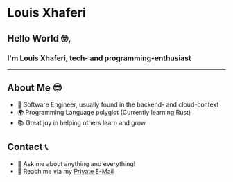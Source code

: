 # Louis Xhaferi

## Hello World 🤓,

### I'm Louis Xhaferi, tech- and programming-enthusiast
-------

## About Me 😎
- 🚀 Software Engineer, usually found in the backend- and cloud-context
- 🌍 Programming Language polyglot (Currently learning Rust)
- 📚 Great joy in helping others learn and grow

## Contact 📞
- 💬 Ask me about anything and everything!
- 💌 Reach me via my [Private E-Mail](mailto:louis.xhaferi@gmx.de)

